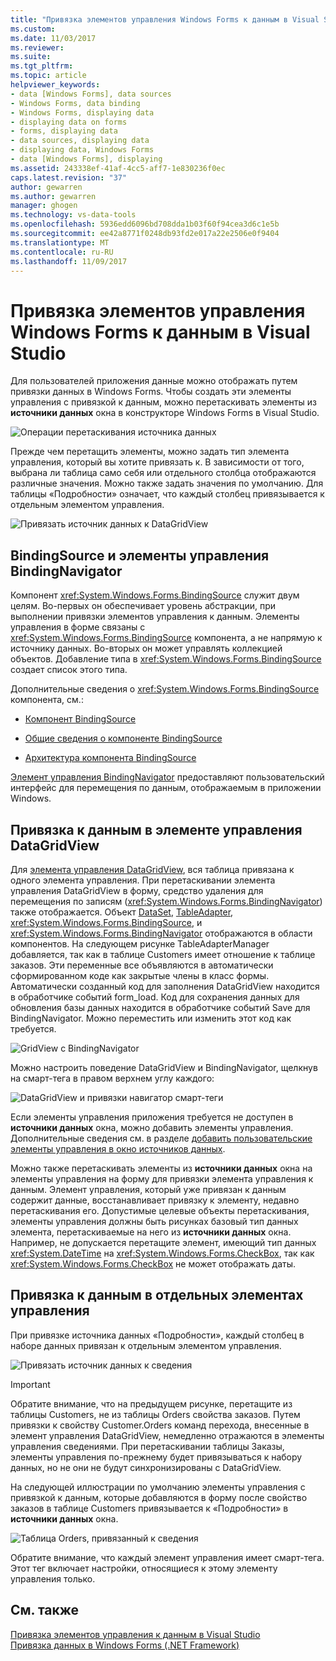 ```yaml
---
title: "Привязка элементов управления Windows Forms к данным в Visual Studio | Документы Microsoft"
ms.custom: 
ms.date: 11/03/2017
ms.reviewer: 
ms.suite: 
ms.tgt_pltfrm: 
ms.topic: article
helpviewer_keywords:
- data [Windows Forms], data sources
- Windows Forms, data binding
- Windows Forms, displaying data
- displaying data on forms
- forms, displaying data
- data sources, displaying data
- displaying data, Windows Forms
- data [Windows Forms], displaying
ms.assetid: 243338ef-41af-4cc5-aff7-1e830236f0ec
caps.latest.revision: "37"
author: gewarren
ms.author: gewarren
manager: ghogen
ms.technology: vs-data-tools
ms.openlocfilehash: 5936edd6096bd708dda1b03f60f94cea3d6c1e5b
ms.sourcegitcommit: ee42a8771f0248db93fd2e017a22e2506e0f9404
ms.translationtype: MT
ms.contentlocale: ru-RU
ms.lasthandoff: 11/09/2017
---
```

# <a name="bind-windows-forms-controls-to-data-in-visual-studio"></a>Привязка элементов управления Windows Forms к данным в Visual Studio
Для пользователей приложения данные можно отображать путем привязки данных в Windows Forms. Чтобы создать эти элементы управления с привязкой к данным, можно перетаскивать элементы из **источники данных** окна в конструкторе Windows Forms в Visual Studio.
  
![Операции перетаскивания источника данных](../data-tools/media/raddata-data-source-drag-operation.png "raddata источника данных операции перетаскивания")

Прежде чем перетащить элементы, можно задать тип элемента управления, который вы хотите привязать к. В зависимости от того, выбрана ли таблица само себя или отдельного столбца отображаются различные значения.  Можно также задать значения по умолчанию. Для таблицы «Подробности» означает, что каждый столбец привязывается к отдельным элементом управления.  

![Привязать источник данных к DataGridView](../data-tools/media/raddata-bind-data-source-to-datagridview.png "raddata привязки источника данных DataGridView")  
  
## <a name="bindingsource-and-bindingnavigator-controls"></a>BindingSource и элементы управления BindingNavigator
Компонент <xref:System.Windows.Forms.BindingSource> служит двум целям. Во-первых он обеспечивает уровень абстракции, при выполнении привязки элементов управления к данным. Элементы управления в форме связаны с <xref:System.Windows.Forms.BindingSource> компонента, а не напрямую к источнику данных. Во-вторых он может управлять коллекцией объектов. Добавление типа в <xref:System.Windows.Forms.BindingSource> создает список этого типа.  
  
Дополнительные сведения о <xref:System.Windows.Forms.BindingSource> компонента, см.:  
  
-   [Компонент BindingSource](/dotnet/framework/winforms/controls/bindingsource-component)  
  
-   [Общие сведения о компоненте BindingSource](/dotnet/framework/winforms/controls/bindingsource-component-overview)  
  
-   [Архитектура компонента BindingSource](/dotnet/framework/winforms/controls/bindingsource-component-architecture)  
  
[Элемент управления BindingNavigator](/dotnet/framework/winforms/controls/bindingnavigator-control-windows-forms) предоставляют пользовательский интерфейс для перемещения по данным, отображаемым в приложении Windows.

## <a name="bind-to-data-in-a-datagridview-control"></a>Привязка к данным в элементе управления DataGridView  
Для [элемента управления DataGridView](/dotnet/framework/winforms/controls/datagridview-control-overview-windows-forms), вся таблица привязана к одного элемента управления. При перетаскивании элемента управления DataGridView в форму, средство удаления для перемещения по записям (<xref:System.Windows.Forms.BindingNavigator>) также отображается. Объект [DataSet](../data-tools/dataset-tools-in-visual-studio.md), [TableAdapter](../data-tools/create-and-configure-tableadapters.md), <xref:System.Windows.Forms.BindingSource>, и <xref:System.Windows.Forms.BindingNavigator> отображаются в области компонентов. На следующем рисунке TableAdapterManager добавляется, так как в таблице Customers имеет отношение к таблице заказов. Эти переменные все объявляются в автоматически сформированном коде как закрытые члены в класс формы. Автоматически созданный код для заполнения DataGridView находится в обработчике событий form_load. Код для сохранения данных для обновления базы данных находится в обработчике событий Save для BindingNavigator. Можно переместить или изменить этот код как требуется.  
  
![GridView с BindingNavigator](../data-tools/media/raddata-gridview-with-bindingnavigator.png "raddata GridView с BindingNavigator")  
  
Можно настроить поведение DataGridView и BindingNavigator, щелкнув на смарт-тега в правом верхнем углу каждого:  
  
![DataGridView и привязки навигатор смарт-теги](../data-tools/media/raddata-datagridview-and-binding-navigator-smart-tags.png "raddata DataGridView и привязки навигатор смарт-теги")  
  
Если элементы управления приложения требуется не доступен в **источники данных** окна, можно добавить элементы управления. Дополнительные сведения см. в разделе [добавить пользовательские элементы управления в окно источников данных](../data-tools/add-custom-controls-to-the-data-sources-window.md).  
  
Можно также перетаскивать элементы из **источники данных** окна на элементы управления на форму для привязки элемента управления к данным. Элемент управления, который уже привязан к данным содержит данные, восстанавливает привязку к элементу, недавно перетаскивания его. Допустимые целевые объекты перетаскивания, элементы управления должны быть рисунках базовый тип данных элемента, перетаскиваемые на него из **источники данных** окна. Например, не допускается перетащите элемент, имеющий тип данных <xref:System.DateTime> на <xref:System.Windows.Forms.CheckBox>, так как <xref:System.Windows.Forms.CheckBox> не может отображать даты.  
  
## <a name="bind-to-data-in-individual-controls"></a>Привязка к данным в отдельных элементах управления  
При привязке источника данных «Подробности», каждый столбец в наборе данных привязан к отдельным элементом управления.  
  
![Привязать источник данных к сведения](../data-tools/media/raddata-bind-data-source-to-details.png "raddata привязки источника данных подробные сведения")  
  
> [!IMPORTANT]
> Обратите внимание, что на предыдущем рисунке, перетащите из таблицы Customers, не из таблицы Orders свойства заказов. Путем привязки к свойству Customer.Orders команд перехода, внесенные в элемент управления DataGridView, немедленно отражаются в элементы управления сведениями. При перетаскивании таблицы Заказы, элементы управления по-прежнему будет привязываться к набору данных, но не они не будут синхронизированы с DataGridView.  
  
На следующей иллюстрации по умолчанию элементы управления с привязкой к данным, которые добавляются в форму после свойство заказов в таблице Customers привязывается к «Подробности» в **источники данных** окна.  
  
![Таблица Orders, привязанный к сведения](../data-tools/media/raddata-orders-table-bound-to-details.png "raddata таблицу Orders, привязанный к подробные сведения")  
  
Обратите внимание, что каждый элемент управления имеет смарт-тега. Этот тег включает настройки, относящиеся к этому элементу управления только.
  
## <a name="see-also"></a>См. также
[Привязка элементов управления к данным в Visual Studio](../data-tools/bind-controls-to-data-in-visual-studio.md)  
[Привязка данных в Windows Forms (.NET Framework)](/dotnet/framework/winforms/windows-forms-data-binding)